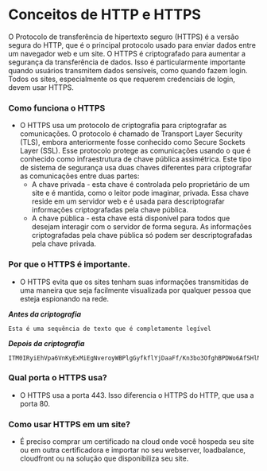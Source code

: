 # Conceitos de HTTP e HTTPS
O Protocolo de transferência de hipertexto seguro (HTTPS) é a versão segura do HTTP, que é o principal protocolo usado para enviar dados entre um navegador web e um site. O HTTPS é criptografado para aumentar a segurança da transferência de dados. Isso é particularmente importante quando usuários transmitem dados sensíveis, como quando fazem login. Todos os sites, especialmente os que requerem credenciais de login, devem usar HTTPS.            

### Como funciona o HTTPS
- O HTTPS usa um protocolo de criptografia para criptografar as comunicações. O protocolo é chamado de Transport Layer Security (TLS), embora anteriormente fosse conhecido como Secure Sockets Layer (SSL). Esse protocolo protege as comunicações usando o que é conhecido como infraestrutura de chave pública assimétrica. Este tipo de sistema de segurança usa duas chaves diferentes para criptografar as comunicações entre duas partes:
    - A chave privada - esta chave é controlada pelo proprietário de um site e é mantida, como o leitor pode imaginar, privada. Essa chave reside em um servidor web e é usada para descriptografar informações criptografadas pela chave pública.
    - A chave pública - esta chave está disponível para todos que desejam interagir com o servidor de forma segura. As informações criptografadas pela chave pública só podem ser descriptografadas pela chave privada.

### Por que o HTTPS é importante.
- O HTTPS evita que os sites tenham suas informações transmitidas de uma maneira que seja facilmente visualizada por qualquer pessoa que esteja espionando na rede.

***Antes da criptografia***
```
Esta é uma sequência de texto que é completamente legível
```

***Depois da criptografia***
```
ITM0IRyiEhVpa6VnKyExMiEgNveroyWBPlgGyfkflYjDaaFf/Kn3bo3OfghBPDWo6AfSHlNtL8N7ITEw
```

### Qual porta o HTTPS usa?
- O HTTPS usa a porta 443. Isso diferencia o HTTPS do HTTP, que usa a porta 80.

### Como usar HTTPS em um site?
- É preciso comprar um certificado na cloud onde você hospeda seu site ou em outra certificadora e importar no seu webserver, loadbalance, cloudfront ou na solução que disponibiliza seu site.
